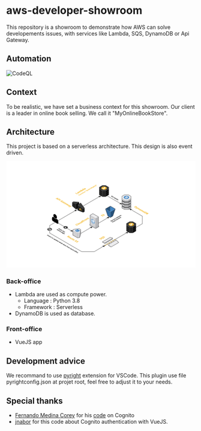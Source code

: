 # aws-developer-showroom

This repository is a showroom to demonstrate how AWS can solve developements issues, with services like Lambda, SQS, DynamoDB or Api Gateway.

## Automation

![CodeQL](https://github.com/jeremychauvet/aws-developer-showroom/workflows/CodeQL/badge.svg?branch=main)

## Context

To be realistic, we have set a business context for this showroom. Our client is a leader in online book selling. We call it "MyOnlineBookStore".

## Architecture

This project is based on a serverless architecture. This design is also event driven.

![architecture](./docs/MyOnlineBookStore_architecture.png "Architecture")

### Back-office

* Lambda are used as compute power.
  * Language : Python 3.8
  * Framework : Serverless
* DynamoDB is used as database.

### Front-office

* VueJS app

## Development advice

We recommand to use [pyright](https://github.com/microsoft/pyright) extension for VSCode.
This plugin use file pyrightconfig.json at projet root, feel free to adjust it to your needs.

## Special thanks

* [Fernando Medina Corey](https://github.com/fernando-mc) for his [code](https://github.com/fernando-mc/aws-http-api-python-cognito) on Cognito
* [jnabor](https://github.com/jnabor) for this code about Cognito authentication with VueJS.
